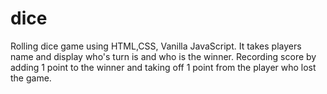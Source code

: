 # dice
Rolling dice game using HTML,CSS, Vanilla JavaScript.
It takes players name and display who's turn is and who is the winner.
Recording score by adding 1 point to the winner and taking off 1 point from the player who lost the game.  
